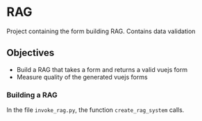 # RAG

Project containing the form building RAG. Contains data validation

## Objectives

- Build a RAG that takes a form and returns a valid vuejs form
- Measure quality of the generated vuejs forms

### Building a RAG

In the file `invoke_rag.py`, the function `create_rag_system` calls.
